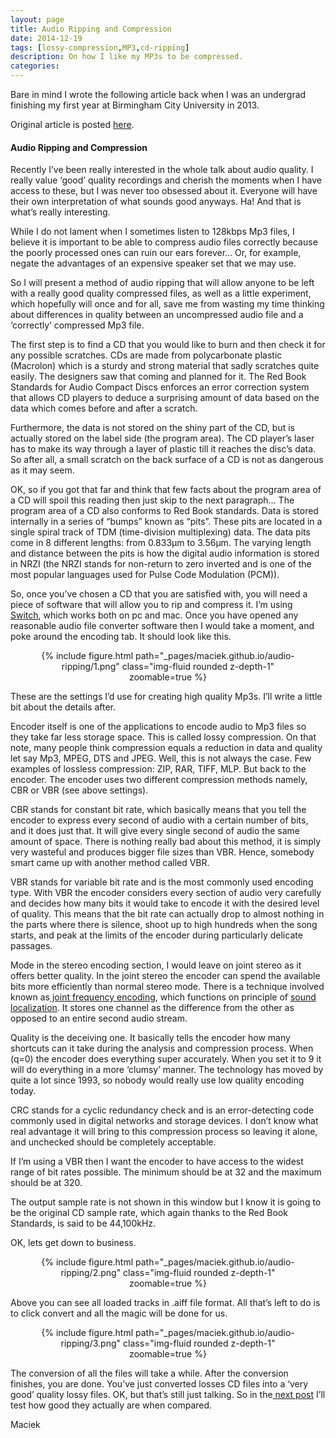```yaml
---
layout: page
title: Audio Ripping and Compression
date: 2014-12-19
tags: [lossy-compression,MP3,cd-ripping]
description: On how I like my MP3s to be compressed.
categories: 
---
```


Bare in mind I wrote the following article back when I was an undergrad finishing my first year at Birmingham City University in 2013.

Original article is posted [here](https://maciekonsound.wordpress.com/2014/12/19/audio-ripping-and-compression/).

#### Audio Ripping and Compression
<p style="text-align:left;" align="CENTER">Recently I’ve been really interested in the whole talk about audio quality. I really value ‘good’ quality recordings and cherish the moments when I have access to these, but I was never too obsessed about it. Everyone will have their own interpretation of what sounds good anyways. Ha! And that is what’s really interesting.</p>
While I do not lament when I sometimes listen to 128kbps Mp3 files, I believe it is important to be able to compress audio files correctly because the poorly processed ones can ruin our ears forever... Or, for example, negate the advantages of an expensive speaker set that we may use.

So I will present a method of audio ripping that will allow anyone to be left with a really good quality compressed files, as well as a little experiment, which hopefully will once and for all, save me from wasting my time thinking about differences in quality between an uncompressed audio file and a ‘correctly’ compressed Mp3 file.

The first step is to find a CD that you would like to burn and then check it for any possible scratches. CDs are made from polycarbonate plastic (Macrolon) which is a sturdy and strong material that sadly scratches quite easily. The designers saw that coming and planned for it. The Red Book Standards for Audio Compact Discs enforces an error correction system that allows CD players to deduce a surprising amount of data based on the data which comes before and after a scratch.

Furthermore, the data is not stored on the shiny part of the CD, but is actually stored on the label side (the program area). The CD player’s laser has to make its way through a layer of plastic till it reaches the disc’s data. So after all, a small scratch on the back surface of a CD is not as dangerous as it may seem.

OK, so if you got that far and think that few facts about the program area of a CD will spoil this reading then just skip to the next paragraph… The program area of a CD also conforms to Red Book standards. Data is stored internally in a series of “bumps” known as “pits”. These pits are located in a single spiral track of TDM (time-division multiplexing) data. The data pits come in 8 different lengths: from 0.833μm to 3.56μm. The varying length and distance between the pits is how the digital audio information is stored in NRZI (the NRZI stands for non-return to zero inverted and is one of the most popular languages used for Pulse Code Modulation (PCM)).

So, once you’ve chosen a CD that you are satisfied with, you will need a piece of software that will allow you to rip and compress it. I’m using <a title="Switch Audio File Converter Software" href="http://www.nch.com.au/switch/index.html" target="_blank">Switch</a>, which works both on pc and mac. Once you have opened any reasonable audio file converter software then I would take a moment, and poke around the encoding tab. It should look like this.

<center>
<figure>
<div class="row mt-3">
    <div class="col-sm mt-3 mt-md-0">
        {% include figure.html path="_pages/maciek.github.io/audio-ripping/1.png" class="img-fluid rounded z-depth-1" zoomable=true %}
    </div>
</div>
</figure>
</center>

These are the settings I’d use for creating high quality Mp3s. I’ll write a little bit about the details after.

Encoder itself is one of the applications to encode audio to Mp3 files so they take far less storage space. This is called lossy compression. On that note, many people think compression equals a reduction in data and quality let say Mp3, MPEG, DTS and JPEG. Well, this is not always the case. Few examples of lossless compression: ZIP, RAR, TIFF, MLP. But back to the encoder. The encoder uses two different compression methods namely, CBR or VBR (see above settings).

CBR stands for constant bit rate, which basically means that you tell the encoder to express every second of audio with a certain number of bits, and it does just that. It will give every single second of audio the same amount of space. There is nothing really bad about this method, it is simply very wasteful and produces bigger file sizes than VBR. Hence, somebody smart came up with another method called VBR.

VBR stands for variable bit rate and is the most commonly used encoding type. With VBR the encoder considers every section of audio very carefully and decides how many bits it would take to encode it with the desired level of quality. This means that the bit rate can actually drop to almost nothing in the parts where there is silence, shoot up to high hundreds when the song starts, and peak at the limits of the encoder during particularly delicate passages.

Mode in the stereo encoding section, I would leave on joint stereo as it offers better quality. In the joint stereo the encoder can spend the available bits more efficiently than normal stereo mode. There is a technique involved known as<a title="Joint Frequency Encoding" href="http://en.wikipedia.org/wiki/Joint_(audio_engineering)" target="_blank"> joint frequency encoding</a>, which functions on principle of <a title="Sound localization" href="http://en.wikipedia.org/wiki/Sound_localization" target="_blank">sound localization</a>. It stores one channel as the difference from the other as opposed to an entire second audio stream.

Quality is the deceiving one. It basically tells the encoder how many shortcuts can it take during the analysis and compression process. When (q=0) the encoder does everything super accurately. When you set it to 9 it will do everything in a more ‘clumsy’ manner. The technology has moved by quite a lot since 1993, so nobody would really use low quality encoding today.

CRC stands for a cyclic redundancy check and is an error-detecting code commonly used in digital networks and storage devices. I don’t know what real advantage it will bring to this compression process so leaving it alone, and unchecked should be completely acceptable.

If I’m using a VBR then I want the encoder to have access to the widest range of bit rates possible. The minimum should be at 32 and the maximum should be at 320.

The output sample rate is not shown in this window but I know it is going to be the original CD sample rate, which again thanks to the Red Book Standards, is said to be 44,100kHz.

OK, lets get down to business.

<center>
<figure>
<div class="row mt-3">
    <div class="col-sm mt-3 mt-md-0">
        {% include figure.html path="_pages/maciek.github.io/audio-ripping/2.png" class="img-fluid rounded z-depth-1" zoomable=true %}
    </div>
</div>
</figure>
</center>

Above you can see all loaded tracks in .aiff file format. All that’s left to do is to click convert and all the magic will be done for us.

<center>
<figure>
<div class="row mt-3">
    <div class="col-sm mt-3 mt-md-0">
        {% include figure.html path="_pages/maciek.github.io/audio-ripping/3.png" class="img-fluid rounded z-depth-1" zoomable=true %}
    </div>
</div>
</figure>
</center>

The conversion of all the files will take a while. After the conversion finishes, you are done. You’ve just converted losses CD files into a ‘very good’ quality lossy files. OK, but that’s still just talking. So in the<a title="Listening Tests" href="/maciek.github.io/Audio-Compression-Quality/"> next post</a> I’ll test how good they actually are when compared.

Maciek
